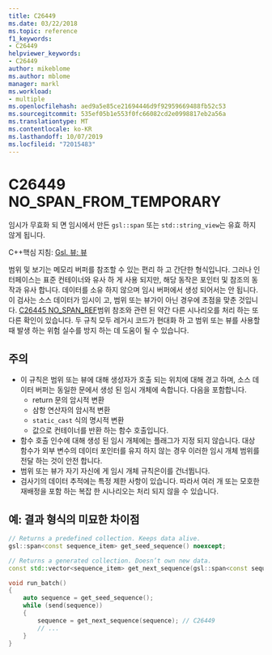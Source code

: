 ```yaml
---
title: C26449
ms.date: 03/22/2018
ms.topic: reference
f1_keywords:
- C26449
helpviewer_keywords:
- C26449
author: mikeblome
ms.author: mblome
manager: markl
ms.workload:
- multiple
ms.openlocfilehash: aed9a5e85ce21694446d9f92959669488fb52c53
ms.sourcegitcommit: 535ef05b1e553f0fc66082cd2e0998817eb2a56a
ms.translationtype: MT
ms.contentlocale: ko-KR
ms.lasthandoff: 10/07/2019
ms.locfileid: "72015483"
---
```

# <a name="c26449-no_span_from_temporary"></a>C26449 NO_SPAN_FROM_TEMPORARY

임시가 무효화 되 면 임시에서 만든 `gsl::span` 또는 `std::string_view`는 유효 하지 않게 됩니다.

C++핵심 지침: [Gsl. 뷰: 뷰](https://github.com/isocpp/CppCoreGuidelines/blob/master/CppCoreGuidelines.md#gslview-views)

범위 및 보기는 메모리 버퍼를 참조할 수 있는 편리 하 고 간단한 형식입니다. 그러나 인터페이스는 표준 컨테이너와 유사 하 게 사용 되지만, 해당 동작은 포인터 및 참조의 동작과 유사 합니다. 데이터를 소유 하지 않으며 임시 버퍼에서 생성 되어서는 안 됩니다. 이 검사는 소스 데이터가 임시이 고, 범위 또는 뷰가이 아닌 경우에 초점을 맞춘 것입니다. [C26445 NO_SPAN_REF](c26445.md)범위 참조와 관련 된 약간 다른 시나리오를 처리 하는 또 다른 확인이 있습니다. 두 규칙 모두 레거시 코드가 현대화 하 고 범위 또는 뷰를 사용할 때 발생 하는 위험 실수를 방지 하는 데 도움이 될 수 있습니다.

## <a name="remarks"></a>주의

- 이 규칙은 범위 또는 뷰에 대해 생성자가 호출 되는 위치에 대해 경고 하며, 소스 데이터 버퍼는 동일한 문에서 생성 된 임시 개체에 속합니다. 다음을 포함합니다.
  - return 문의 암시적 변환
  - 삼항 연산자의 암시적 변환
  - `static_cast` 식의 명시적 변환
  - 값으로 컨테이너를 반환 하는 함수 호출입니다.
- 함수 호출 인수에 대해 생성 된 임시 개체에는 플래그가 지정 되지 않습니다. 대상 함수가 외부 변수의 데이터 포인터를 유지 하지 않는 경우 이러한 임시 개체 범위를 전달 하는 것이 안전 합니다.
- 범위 또는 뷰가 자기 자신에 게 임시 개체 규칙은이를 건너뜁니다.
- 검사기의 데이터 추적에는 특정 제한 사항이 있습니다. 따라서 여러 개 또는 모호한 재배정을 포함 하는 복잡 한 시나리오는 처리 되지 않을 수 있습니다.

## <a name="example-subtle-difference-in-result-types"></a>예: 결과 형식의 미묘한 차이점

```cpp
// Returns a predefined collection. Keeps data alive.
gsl::span<const sequence_item> get_seed_sequence() noexcept;

// Returns a generated collection. Doesn’t own new data.
const std::vector<sequence_item> get_next_sequence(gsl::span<const sequence_item>);

void run_batch()
{
    auto sequence = get_seed_sequence();
    while (send(sequence))
    {
        sequence = get_next_sequence(sequence); // C26449
        // ...
    }
}
```

